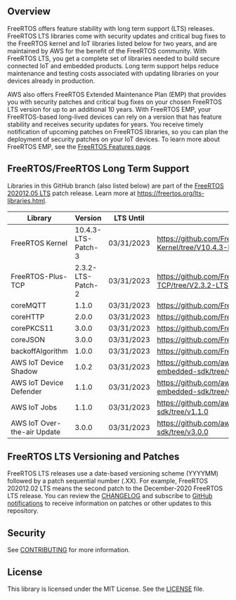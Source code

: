 ## Overview
FreeRTOS offers feature stability with long term support (LTS) releases. FreeRTOS LTS libraries come with security updates and critical bug fixes to the FreeRTOS kernel and IoT libraries listed below for two years, and are maintained by AWS for the benefit of the FreeRTOS community. With FreeRTOS LTS, you get a complete set of libraries needed to build secure connected IoT and embedded products. Long term support helps reduce maintenance and testing costs associated with updating libraries on your devices already in production.

AWS also offers FreeRTOS Extended Maintenance Plan (EMP) that provides you with security patches and critical bug fixes on your chosen FreeRTOS LTS version for up to an additional 10 years. With FreeRTOS EMP, your FreeRTOS-based long-lived devices can rely on a version that has feature stability and receives security updates for years. You receive timely notification of upcoming patches on FreeRTOS libraries, so you can plan the deployment of security patches on your IoT devices. To learn more about FreeRTOS EMP, see the [FreeRTOS Features page](https://aws.amazon.com/freertos/features/).

## FreeRTOS/FreeRTOS Long Term Support

Libraries in this GitHub branch (also listed below) are part of the [FreeRTOS 202012.05 LTS](https://github.com/FreeRTOS/FreeRTOS-LTS/tree/202012-LTS) patch release. Learn more at https://freertos.org/lts-libraries.html.

| Library                     | Version             | LTS Until  | LTS Repo URL                                                                |
|-------------------------    |---------------------|------------|---------------------------------------------------------------------------  |
| FreeRTOS Kernel             | 10.4.3-LTS-Patch-3  | 03/31/2023 | https://github.com/FreeRTOS/FreeRTOS-Kernel/tree/V10.4.3-LTS-Patch-3        |
| FreeRTOS-Plus-TCP           | 2.3.2-LTS-Patch-2   | 03/31/2023 | https://github.com/FreeRTOS/FreeRTOS-Plus-TCP/tree/V2.3.2-LTS-Patch-2       |
| coreMQTT                    | 1.1.0               | 03/31/2023 | https://github.com/FreeRTOS/coreMQTT/tree/v1.1.0                            |
| coreHTTP                    | 2.0.0               | 03/31/2023 | https://github.com/FreeRTOS/coreHTTP/tree/v2.0.0                            |
| corePKCS11                  | 3.0.0               | 03/31/2023 | https://github.com/FreeRTOS/corePKCS11/tree/v3.0.0                          |
| coreJSON                    | 3.0.0               | 03/31/2023 | https://github.com/FreeRTOS/coreJSON/tree/v3.0.0                            |
| backoffAlgorithm            | 1.0.0               | 03/31/2023 | https://github.com/FreeRTOS/backoffAlgorithm/tree/v1.0.0                    |
| AWS IoT Device Shadow       | 1.0.2               | 03/31/2023 | https://github.com/aws/Device-Shadow-for-AWS-IoT-embedded-sdk/tree/v1.0.2   |
| AWS IoT Device Defender     | 1.1.0               | 03/31/2023 | https://github.com/aws/Device-Defender-for-AWS-IoT-embedded-sdk/tree/v1.1.0 |
| AWS IoT Jobs                | 1.1.0               | 03/31/2023 | https://github.com/aws/Jobs-for-AWS-IoT-embedded-sdk/tree/v1.1.0            |
| AWS IoT Over-the-air Update | 3.0.0               | 03/31/2023 | https://github.com/aws/ota-for-aws-iot-embedded-sdk/tree/v3.0.0             |

## FreeRTOS LTS Versioning and Patches

FreeRTOS LTS releases use a date-based versioning scheme (YYYYMM) followed by a patch sequential number (.XX). For example, FreeRTOS 202012.02 LTS means the second patch to the December-2020 FreeRTOS LTS release. You can review the [CHANGELOG](./CHANGELOG.md) and subscribe to [GitHub notifications](https://docs.github.com/en/free-pro-team@latest/github/managing-subscriptions-and-notifications-on-github/about-notifications) to receive information on patches or other updates to this repository.   

## Security

See [CONTRIBUTING](CONTRIBUTING.md#security-issue-notifications) for more information.

## License

This library is licensed under the MIT License. See the [LICENSE](LICENSE.md) file.

